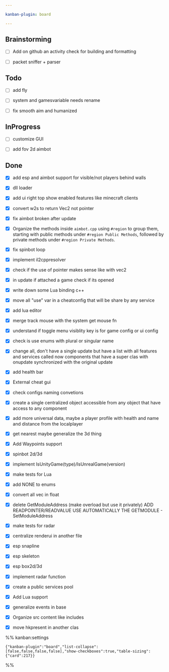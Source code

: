 ```yaml
---

kanban-plugin: board

---
```


## Brainstorming

- [ ] Add on github an activity check for building and formatting
- [ ] packet sniffer + parser


## Todo

- [ ] add fly
- [ ] system and gamesvariable needs rename
- [ ] fix smooth aim and humanized


## InProgress

- [ ] customize GUI
- [ ] add fov 2d aimbot


## Done

- [x] add esp and aimbot support for visible/not players behind walls
- [x] dll loader
- [x] add ui right top show enabled features like minecraft clients
- [x] convert w2s to return Vec2 not pointer
- [x] fix aimbot broken after update
- [x] Organize the methods inside `aimbot.cpp` using `#region` to group them, starting with public methods under `#region Public Methods`, followed by private methods under `#region Private Methods`.
- [x] fix spinbot loop
- [x] implement il2cppresolver
- [x] check if the use of pointer makes sense like with vec2
- [x] in update if attached a game check if its opened
- [x] write down some Lua binding c++
- [x] move all "use" var in a cheatconfig that will be share by any service
- [x] add lua editor
- [x] merge track mouse with the system get mouse fn
- [x] understand if toggle menu visiblity key is for game config or ui config
- [x] check is use enums with plural or singular name
- [x] change all, don't have a single update but have a list with all features and services called now components that have a super clas with onupdate synchronized with the original update
- [x] add health bar
- [x] External cheat gui
- [x] check configs naming convetions
- [x] create a single centralized object accessible from any object that have access to any component
- [x] add more universal data, maybe a player profile with health and name and distance from the localplayer
- [x] get nearest maybe generalize the 3d thing
- [x] Add Waypoints support
- [x] spinbot 2d/3d
- [x] implement IsUnityGame(type)/IsUnrealGame(version)
- [x] make tests for Lua
- [x] add NONE to enums
- [x] convert all vec in float
- [x] delete GetModuleAddress (make overload but use it privately) ADD READPOINTER/READVALUE USE AUTOMATICALLY THE GETMODULE - SetModuleAddress
- [x] make tests for radar
- [x] centralize renderui in another file
- [x] esp snapline
- [x] esp skeleton
- [x] esp box2d/3d
- [x] implement radar function
- [x] create a public services pool
- [x] Add Lua support
- [x] generalize events in base
- [x] Organize src content like includes
- [x] move hkpresent in another clas




%% kanban:settings
```
{"kanban-plugin":"board","list-collapse":[false,false,false,false],"show-checkboxes":true,"table-sizing":{"card":217}}
```
%%